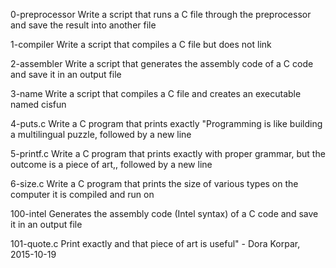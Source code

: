0-preprocessor Write a script that runs a C file through the preprocessor and save the result into another file

1-compiler Write a script that compiles a C file but does not link

2-assembler Write a script that generates the assembly code of a C code and save it in an output file

3-name Write a script that compiles a C file and creates an executable named cisfun

4-puts.c Write a C program that prints exactly "Programming is like building a multilingual puzzle, followed by a new line

5-printf.c Write a C program that prints exactly with proper grammar, but the outcome is a piece of art,, followed by a new line

6-size.c Write a C program that prints the size of various types on the computer it is compiled and run on

100-intel Generates the assembly code (Intel syntax) of a C code and save it in an output file

101-quote.c Print exactly and that piece of art is useful" - Dora Korpar, 2015-10-19
